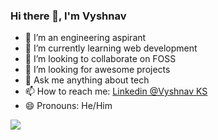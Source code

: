 ### Hi there 👋, I'm Vyshnav

- 🔭 I’m an engineering aspirant
- 🌱 I’m currently learning web development
- 👯 I’m looking to collaborate on FOSS
- 🤔 I’m looking for awesome projects
- 💬 Ask me anything about tech
- 📫 How to reach me: [Linkedin @Vyshnav KS](https://www.linkedin.com/in/vyshnav-ks-a5b5351a5/)
- 😄 Pronouns: He/Him
<!--- ⚡ Fun fact: -->

<img src="https://github-readme-stats.vercel.app/api?username=Vyshnav-KS&&show_icons=true&title_color=ffffff&icon_color=bb2acf&text_color=daf7dc&bg_color=151515">

